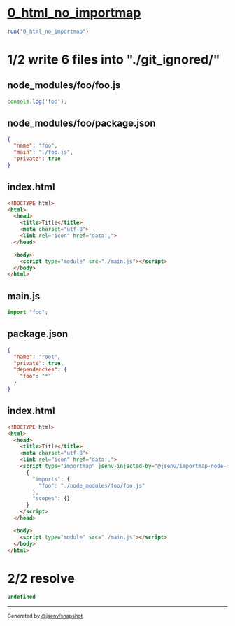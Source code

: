 # [0_html_no_importmap](../../write_inside_html.test.mjs#L21)

```js
run("0_html_no_importmap")
```

# 1/2 write 6 files into "./git_ignored/"

## node_modules/foo/foo.js
```js
console.log('foo');
```

## node_modules/foo/package.json
```json
{
  "name": "foo",
  "main": "./foo.js",
  "private": true
}
```

## index.html
```html
<!DOCTYPE html>
<html>
  <head>
    <title>Title</title>
    <meta charset="utf-8">
    <link rel="icon" href="data:,">
  </head>

  <body>
    <script type="module" src="./main.js"></script>
  </body>
</html>
```

## main.js
```js
import "foo";

```

## package.json
```json
{
  "name": "root",
  "private": true,
  "dependencies": {
    "foo": "*"
  }
}
```

## index.html
```html
<!DOCTYPE html>
<html>
  <head>
    <title>Title</title>
    <meta charset="utf-8">
    <link rel="icon" href="data:,">
    <script type="importmap" jsenv-injected-by="@jsenv/importmap-node-module">
      {
        "imports": {
          "foo": "./node_modules/foo/foo.js"
        },
        "scopes": {}
      }
    </script>
  </head>

  <body>
    <script type="module" src="./main.js"></script>
  </body>
</html>
```

# 2/2 resolve

```js
undefined
```

---

<sub>
  Generated by <a href="https://github.com/jsenv/core/tree/main/packages/independent/snapshot">@jsenv/snapshot</a>
</sub>
